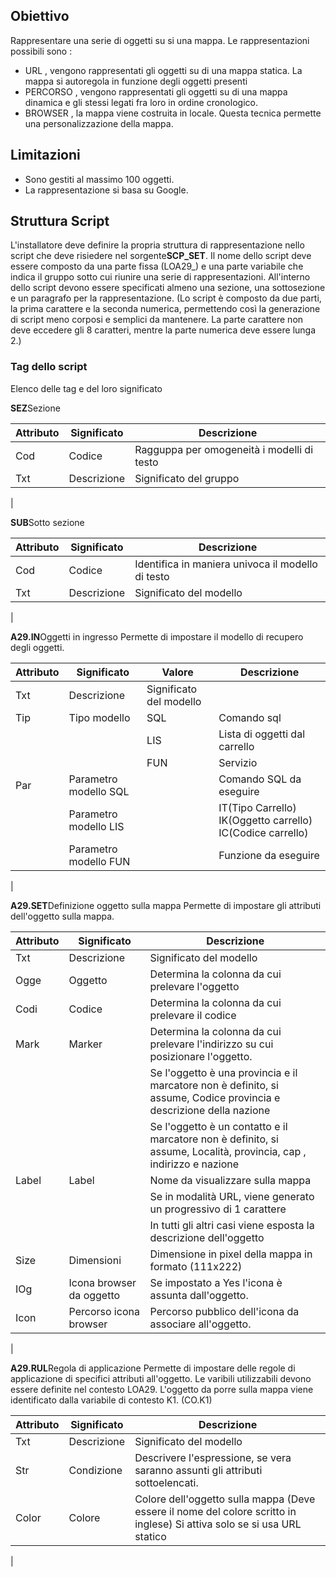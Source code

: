 ## Obiettivo
Rappresentare una serie di oggetti su si una mappa.
Le rappresentazioni possibili sono : 
* URL , vengono rappresentati gli oggetti su di una mappa statica. La mappa si autoregola in funzione degli oggetti presenti
* PERCORSO , vengono rappresentati gli oggetti su di una mappa dinamica e gli stessi legati fra loro in ordine cronologico.
* BROWSER , la mappa viene costruita in locale. Questa tecnica permette una personalizzazione della mappa.

## Limitazioni
* Sono gestiti al massimo 100 oggetti.
* La rappresentazione si basa su Google.

## Struttura Script
L'installatore deve definire la propria struttura di rappresentazione nello script che deve risiedere nel sorgente**SCP_SET**.
Il nome dello script deve essere composto da una parte fissa (LOA29_) e una parte variabile che indica il gruppo sotto cui riunire una serie di rappresentazioni.
All'interno dello script devono essere specificati almeno una sezione, una sottosezione e un paragrafo per la rappresentazione.
(Lo script è composto da due parti, la prima carattere e la seconda numerica, permettendo così la generazione di script meno corposi e semplici da mantenere.
La parte carattere non deve eccedere gli 8 caratteri, mentre la parte numerica deve essere lunga 2.)

 ### Tag dello script
 Elenco delle tag e del loro significato

**SEZ**Sezione

| Attributo|Significato|Descrizione |
| ---|----|----|
| Cod|Codice|Ragguppa per omogeneità i modelli di testo |
| Txt|Descrizione|Significato del gruppo |
| 


**SUB**Sotto sezione

| Attributo|Significato|Descrizione |
| ---|----|----|
| Cod|Codice|Identifica in maniera univoca il modello di testo |
| Txt|Descrizione|Significato del modello |
| 


**A29.IN**Oggetti in ingresso
Permette di impostare il modello di recupero degli oggetti.

| Attributo|Significato|Valore|Descrizione |
| ---|----|----|----|
| Txt|Descrizione|Significato del modello |
| Tip|Tipo modello|SQL|Comando sql |
| ||LIS|Lista di oggetti dal carrello |
| ||FUN|Servizio |
| Par|Parametro modello SQL||Comando SQL da eseguire |
| |Parametro modello LIS||IT(Tipo Carrello) IK(Oggetto carrello) IC(Codice carrello) |
| |Parametro modello FUN||Funzione da eseguire |
| 


**A29.SET**Definizione oggetto sulla mappa
Permette di impostare gli attributi dell'oggetto sulla mappa.

| Attributo|Significato|Descrizione |
| ---|----|----|
| Txt|Descrizione|Significato del modello |
| Ogge|Oggetto|Determina la colonna da cui prelevare l'oggetto |
| Codi|Codice|Determina la colonna da cui prelevare il codice |
| Mark|Marker|Determina la colonna da cui prelevare l'indirizzo su cui posizionare l'oggetto. |
| ||Se l'oggetto è una provincia e il marcatore non è definito, si assume, Codice provincia e descrizione della nazione |
| ||Se l'oggetto è un contatto e il marcatore non è definito, si assume,  Località, provincia, cap , indirizzo e nazione |
| Label|Label|Nome da visualizzare sulla mappa |
| ||Se in modalità URL, viene generato un progressivo di 1 carattere |
| ||In tutti gli altri casi viene esposta la descrizione dell'oggetto |
| Size|Dimensioni|Dimensione in pixel della mappa in formato (111x222) |
| IOg|Icona browser da oggetto|Se impostato a Yes l'icona è assunta dall'oggetto. |
| Icon|Percorso icona browser|Percorso pubblico dell'icona da associare all'oggetto. |
| 


**A29.RUL**Regola di applicazione
Permette di impostare delle regole di applicazione di specifici attributi all'oggetto.
Le varibili utilizzabili devono essere definite nel contesto LOA29.
L'oggetto da porre sulla mappa viene identificato dalla variabile di contesto K1. (CO.K1)

| Attributo|Significato|Descrizione |
| ---|----|----|
| Txt|Descrizione|Significato del modello |
| Str|Condizione|Descrivere l'espressione, se vera saranno assunti gli attributi sottoelencati. |
| Color|Colore|Colore dell'oggetto sulla mappa (Deve essere il nome del colore scritto in inglese) Si attiva solo se si usa URL statico |
| 

